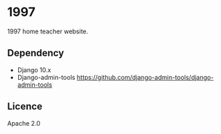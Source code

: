 # 1997
1997 home teacher website.

## Dependency
* Django 10.x
* Django-admin-tools https://github.com/django-admin-tools/django-admin-tools

## Licence
Apache 2.0
